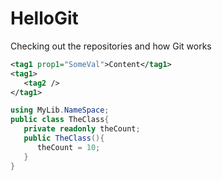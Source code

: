 # HelloGit
Checking out the repositories and how Git works

```xml
<tag1 prop1="SomeVal">Content</tag1>
<tag1>
   <tag2 />
</tag1>
```

```cs
using MyLib.NameSpace;
public class TheClass{
   private readonly theCount;
   public TheClass(){
      theCount = 10;
   }
}
```
